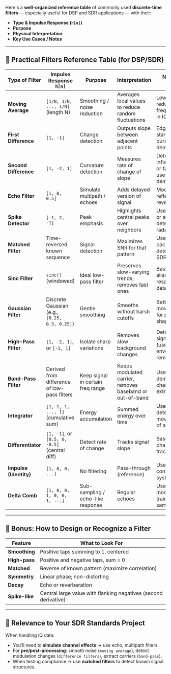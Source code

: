 Here's a **well-organized reference table** of commonly used **discrete-time filters** — especially useful for DSP and SDR applications — with their:

* **Type & Impulse Response (`h[n]`)**
* **Purpose**
* **Physical Interpretation**
* **Key Use Cases / Notes**

---

## 📘 Practical Filters Reference Table (for DSP/SDR)

| Type of Filter         | Impulse Response `h[n]`                       | Purpose                           | Interpretation                                           | Notes / Use Case                                                |
| ---------------------- | --------------------------------------------- | --------------------------------- | -------------------------------------------------------- | --------------------------------------------------------------- |
| **Moving Average**     | `[1/N, 1/N, ..., 1/N]` (length N)             | Smoothing / noise reduction       | Averages local values to reduce random fluctuations      | Low-pass filter; reduces high-frequency noise in IQ signals     |
| **First Difference**   | `[1, -1]`                                     | Change detection                  | Outputs slope between adjacent points                    | Edge detection, start of signal burst, FM demodulation          |
| **Second Difference**  | `[1, -2, 1]`                                  | Curvature detection               | Measures rate of change of slope                         | Detects inflection points or fast changes; useful in BPSK demod |
| **Echo Filter**        | `[1, 0, 0.5]`                                 | Simulate multipath / echoes       | Adds delayed version of signal                           | Models wireless reflections or reverberation                    |
| **Spike Detector**     | `[-1, 2, -1]`                                 | Peak emphasis                     | Highlights central peaks over neighbors                  | Used in transient or attack detection (e.g. radar, sonar)       |
| **Matched Filter**     | Time-reversed known sequence                  | Signal detection                  | Maximizes SNR for that pattern                           | Used in packet/preamble detection in SDRs                       |
| **Sinc Filter**        | `sinc()` (windowed)                           | Ideal low-pass filter             | Preserves slow-varying trends; removes fast ones         | Basis of anti-aliasing filters, resampling IQ data              |
| **Gaussian Filter**    | Discrete Gaussian (e.g., `[0.25, 0.5, 0.25]`) | Gentle smoothing                  | Smooths without harsh cutoffs                            | Better than moving average for preserving shape                 |
| **High-Pass Filter**   | `[1, -2, 1]`, or `[-1, 1]`                    | Isolate sharp variations          | Removes slow background changes                          | Detects fast signal transitions (used in envelope removal)      |
| **Band-Pass Filter**   | Derived from difference of low-pass filters   | Keep signal in certain freq range | Keeps modulated carrier, removes baseband or out-of-band | Used in demodulators, channel extraction                        |
| **Integrator**         | `[1, 1, 1, ..., 1]` (cumulative sum)          | Energy accumulation               | Summed energy over time                                  | Used in power detection, moving average of amplitude            |
| **Differentiator**     | `[1, -1]`, or `[0.5, 0, -0.5]` (central diff) | Detect rate of change             | Tracks signal slope                                      | Basis for phase/frequency tracking in SDRs                      |
| **Impulse (Identity)** | `[1, 0, 0, ...]`                              | No filtering                      | Pass-through (reference)                                 | Used to validate convolution system behavior                    |
| **Delta Comb**         | `[1, 0, 0, 1, 0, 0, 1, ...]`                  | Sub-sampling / echo-like response | Regular echoes                                           | Used in modeling pulse trains or sampling effects               |

---

## 🧠 Bonus: How to Design or Recognize a Filter

| Feature        | What to Look For                                                |
| -------------- | --------------------------------------------------------------- |
| **Smoothing**  | Positive taps summing to 1, centered                            |
| **High-pass**  | Positive and negative taps, sum = 0                             |
| **Matched**    | Reverse of known pattern (maximize correlation)                 |
| **Symmetry**   | Linear phase; non-distorting                                    |
| **Decay**      | Echo or reverberation                                           |
| **Spike-like** | Central large value with flanking negatives (second derivative) |

---

## 🎯 Relevance to Your SDR Standards Project

When handling IQ data:

* You'll need to **simulate channel effects** → use echo, multipath filters.
* For **pre/post-processing**: smooth noise (`moving average`), detect modulation changes (`difference filters`), extract carriers (`band-pass`).
* When testing compliance → use **matched filters** to detect known signal structures.
